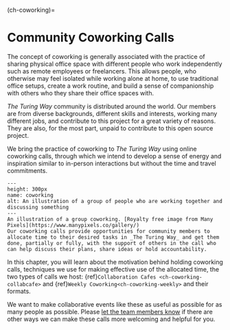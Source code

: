 (ch-coworking)=
# Community Coworking Calls

The concept of coworking is generally associated with the practice of sharing physical office space with different people who work independently such as remote employees or freelancers. This allows people, who otherwise may feel isolated while working alone at home, to use traditional office setups, create a work routine, and build a sense of companionship with others who they share their office spaces with.

_The Turing Way_ community is distributed around the world. Our members are from diverse backgrounds, different skills and interests, working many different jobs, and contribute to this project for a great variety of reasons. They are also, for the most part, unpaid to contribute to this open source project.

We bring the practice of coworking to _The Turing Way_ using online coworking calls, through which we intend to develop a sense of energy and inspiration similar to in-person interactions but without the time and travel commitments.

```{figure} ../figures/coworking.png
---
height: 300px
name: coworking
alt: An illustration of a group of people who are working together and discussing something
---
An illustration of a group coworking. [Royalty free image from Many Pixels](https://www.manypixels.co/gallery/)
Our coworking calls provide opportunities for community members to allocate time to their desired tasks in _The Turing Way_ and get them done, partially or fully, with the support of others in the call who can help discuss their plans, share ideas or hold accountability.
```

In this chapter, you will learn about the motivation behind holding coworking calls, techniques we use for making effective use of the allocated time, the two types of calls we host: {ref}`Collaboration Cafes <ch-coworking-collabcafe>` and {ref}`Weekly Coworking<ch-coworking-weekly>` and their formats.

We want to make collaborative events like these as useful as possible for as many people as possible. Please [let the team members know](/README.md#get-in-touch) if there are other ways we can make these calls more welcoming and helpful for you.
